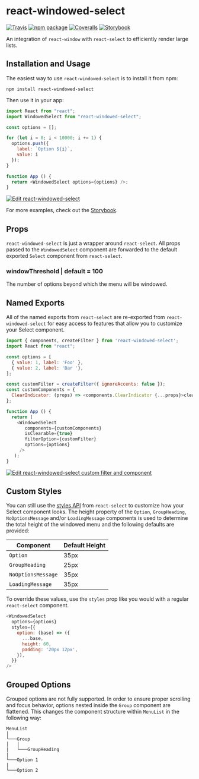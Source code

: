 # react-windowed-select

[![Travis][build-badge]][build]
[![npm package][npm-badge]][npm]
[![Coveralls][coveralls-badge]][coveralls]
[![Storybook][storybook-badge]][storybook]

An integration of `react-window` with `react-select` to efficiently render large lists.

## Installation and Usage

The easiest way to use `react-windowed-select` is to install it from npm:

```
npm install react-windowed-select
```

Then use it in your app:

```javascript
import React from "react";
import WindowedSelect from "react-windowed-select";

const options = [];

for (let i = 0; i < 10000; i += 1) {
  options.push({
    label: `Option ${i}`,
    value: i
  });
}

function App () {
  return <WindowedSelect options={options} />;
}
```

[![Edit react-windowed-select](https://codesandbox.io/static/img/play-codesandbox.svg)](https://codesandbox.io/s/n592j4l13m)

For more examples, check out the [Storybook][storybook].

## Props

`react-windowed-select` is just a wrapper around `react-select`.
All props passed to the `WindowedSelect` component are forwarded to the default exported `Select` component
from `react-select`.

### windowThreshold | default = 100

The number of options beyond which the menu will be windowed.

## Named Exports
All of the named exports from `react-select` are re-exported from `react-windowed-select` for easy access to features
that allow you to customize your Select component.

```javascript
import { components, createFilter } from 'react-windowed-select';
import React from "react";

const options = [
  { value: 1, label: 'Foo' },
  { value: 2, label: 'Bar '},
];

const customFilter = createFilter({ ignoreAccents: false });
const customComponents = {
  ClearIndicator: (props) => <components.ClearIndicator {...props}>clear</components.ClearIndicator>
};

function App () {
  return (
    <WindowedSelect
       components={customComponents}
       isClearable={true}
       filterOption={customFilter}
       options={options}
     />
   );
}
```
[![Edit react-windowed-select custom filter and component](https://codesandbox.io/static/img/play-codesandbox.svg)](https://codesandbox.io/s/sweet-snowflake-evjeo?fontsize=14)

## Custom Styles

You can still use the [styles API](https://www.react-select.com/styles) from `react-select` to customize how your Select component looks.
The height property of the `Option`, `GroupHeading`, `NoOptionsMessage` and/or `LoadingMessage` components is used to determine the total height of the windowed menu and the following defaults are provided:

|Component         |Default Height|
|------------------|--------------|
|`Option`          |35px          |
|`GroupHeading`    |25px          |
|`NoOptionsMessage`|35px          |
|`LoadingMessage`  |35px          |

To override these values, use the `styles` prop like you would with a regular `react-select` component.

```javascript
<WindowedSelect
  options={options}
  styles={{
    option: (base) => ({
      ...base,
      height: 60,
      padding: '20px 12px',
    }),
  }}
/>
```

## Grouped Options

Grouped options are not fully supported.
In order to ensure proper scrolling and focus behavior, options nested inside the `Group` component are flattened. This changes the component structure within `MenuList` in the following way:

```
MenuList  
│
└───Group
│   │
|   └───GroupHeading
|
└───Option 1
|
└───Option 2
```

[build-badge]: https://img.shields.io/travis/jacobworrel/react-windowed-select/master.png?style=flat-square
[build]: https://travis-ci.org/jacobworrel/react-windowed-select

[npm-badge]: https://img.shields.io/npm/v/react-windowed-select.png?style=flat-square
[npm]: https://www.npmjs.com/package/react-windowed-select

[coveralls-badge]: https://img.shields.io/coveralls/jacobworrel/react-windowed-select/master.png?style=flat-square
[coveralls]: https://coveralls.io/github/jacobworrel/react-windowed-select

[storybook-badge]: https://github.com/storybooks/brand/blob/master/badge/badge-storybook.svg
[storybook]: https://peaceful-leavitt-38971b.netlify.com